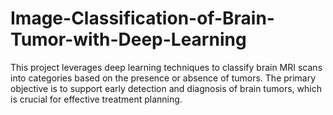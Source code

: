 # Image-Classification-of-Brain-Tumor-with-Deep-Learning
This project leverages deep learning techniques to classify brain MRI scans into categories based on the presence or absence of tumors. The primary objective is to support early detection and diagnosis of brain tumors, which is crucial for effective treatment planning.
